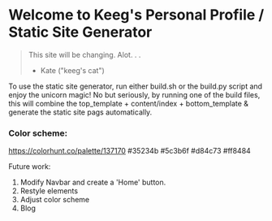 # Welcome to Keeg's Personal Profile / Static Site Generator

>This site will be changing. Alot. . . 
> - Kate ("keeg's cat")

To use the static site generator, run either build.sh or the build.py script and enjoy the unicorn magic! No but seriously, by running one of the build files, this will combine the top_template + content/index + bottom_template & generate the static site pags automatically.

### Color scheme: 
https://colorhunt.co/palette/137170
#35234b
#5c3b6f
#d84c73
#ff8484


Future work:
1. Modify Navbar and create a 'Home' button.
2. Restyle elements
3. Adjust color scheme
4. Blog

